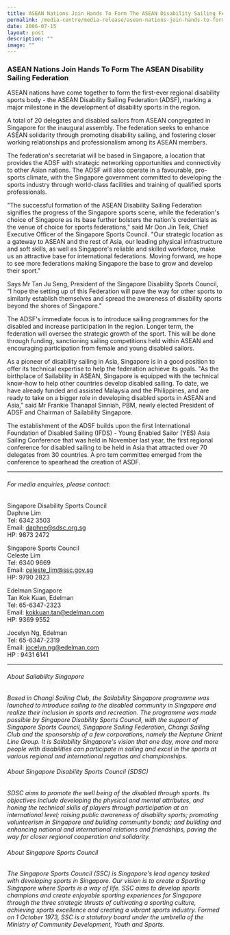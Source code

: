 ```yaml
---
title: ASEAN Nations Join Hands To Form The ASEAN Disability Sailing Federation
permalink: /media-centre/media-release/asean-nations-join-hands-to-form-the-asean-disability-sailing-federation/
date: 2006-07-15
layout: post
description: ""
image: ""
---
```

### **ASEAN Nations Join Hands To Form The ASEAN Disability Sailing Federation**

ASEAN nations have come together to form the first-ever regional disability sports body - the ASEAN Disability Sailing Federation (ADSF), marking a major milestone in the development of disability sports in the region.

A total of 20 delegates and disabled sailors from ASEAN congregated in Singapore for the inaugural assembly. The federation seeks to enhance ASEAN solidarity through promoting disability sailing, and fostering closer working relationships and professionalism among its ASEAN members.

The federation's secretariat will be based in Singapore, a location that provides the ADSF with strategic networking opportunities and connectivity to other Asian nations. The ADSF will also operate in a favourable, pro-sports climate, with the Singapore government committed to developing the sports industry through world-class facilities and training of qualified sports professionals.

"The successful formation of the ASEAN Disability Sailing Federation signifies the progress of the Singapore sports scene, while the federation's choice of Singapore as its base further bolsters the nation's credentials as the venue of choice for sports federations," said Mr Oon Jin Teik, Chief Executive Officer of the Singapore Sports Council. "Our strategic location as a gateway to ASEAN and the rest of Asia, our leading physical infrastructure and soft skills, as well as Singapore's reliable and skilled workforce, make us an attractive base for international federations. Moving forward, we hope to see more federations making Singapore the base to grow and develop their sport."

Says Mr Tan Ju Seng, President of the Singapore Disability Sports Council, "I hope the setting up of this Federation will pave the way for other sports to similarly establish themselves and spread the awareness of disability sports beyond the shores of Singapore."

The ADSF's immediate focus is to introduce sailing programmes for the disabled and increase participation in the region. Longer term, the federation will oversee the strategic growth of the sport. This will be done through funding, sanctioning sailing competitions held within ASEAN and encouraging participation from female and young disabled sailors.

As a pioneer of disability sailing in Asia, Singapore is in a good position to offer its technical expertise to help the federation achieve its goals. "As the birthplace of Sailability in ASEAN, Singapore is equipped with the technical know-how to help other countries develop disabled sailing. To date, we have already funded and assisted Malaysia and the Philippines, and are ready to take on a bigger role in developing disabled sports in ASEAN and Asia," said Mr Frankie Thanapal Sinniah, PBM, newly elected President of ADSF and Chairman of Sailability Singapore.

The establishment of the ADSF builds upon the first International Foundation of Disabled Sailing (IFDS) - Young Enabled Sailor (YES) Asia Sailing Conference that was held in November last year, the first regional conference for disabled sailing to be held in Asia that attracted over 70 delegates from 30 countries. A pro tem committee emerged from the conference to spearhead the creation of ASDF.

---

###### For media enquiries, please contact:

Singapore Disability Sports Council
<br>
Daphne Lim
<br>
Tel: 6342 3503
<br>
Email: [daphne@sdsc.org.sg](mailto:daphne@sdsc.org.sg)
<br>
HP: 9873 2472

Singapore Sports Council
<br>
Celeste Lim
<br>
Tel: 6340 9669
<br>
Email: [celeste_lim@ssc.gov.sg](mailto:celeste_lim@ssc.gov.sg)
<br>
HP: 9790 2823

Edelman Singapore
<br>
Tan Kok Kuan, Edelman
<br>
Tel: 65-6347-2323
<br>
Email: [kokkuan.tan@edelman.com](mailto:kokkuan.tan@edelman.com)
<br>
HP: 9369 9552

Jocelyn Ng, Edelman
<br>
Tel: 65-6347-2319
<br>
Email: [jocelyn.ng@edelman.com](mailto:jocelyn.ng@edelman.com)
<br>
HP : 9431 6141

---

###### About Sailability Singapore
*Based in Changi Sailing Club, the Sailability Singapore programme was launched to introduce sailing to the disabled community in Singapore and realize their inclusion in sports and recreation. The programme was made possible by Singapore Disability Sports Council, with the support of Singapore Sports Council, Singapore Sailing Federation, Changi Sailing Club and the sponsorship of a few corporations, namely the Neptune Orient Line Group. It is Sailability Singapore's vision that one day, more and more people with disabilities can participate in sailing and excel in the sports at various regional and international regattas and championships.*

###### About Singapore Disability Sports Council (SDSC)
*SDSC aims to promote the well being of the disabled through sports. Its objectives include developing the physical and mental attributes, and honing the technical skills of players through participation at an international level; raising public awareness of disability sports; promoting volunteerism in Singapore and building community bonds; and building and enhancing national and international relations and friendships, paving the way for closer regional cooperation and solidarity.*

###### About Singapore Sports Council
*The Singapore Sports Council (SSC) is Singapore's lead agency tasked with developing sports in Singapore. Our vision is to create a Sporting Singapore where Sports is a way of life. SSC aims to develop sports champions and create enjoyable sporting experiences for Singapore through the three strategic thrusts of cultivating a sporting culture, achieving sports excellence and creating a vibrant sports industry. Formed on 1 October 1973, SSC is a statutory board under the umbrella of the Ministry of Community Development, Youth and Sports.*